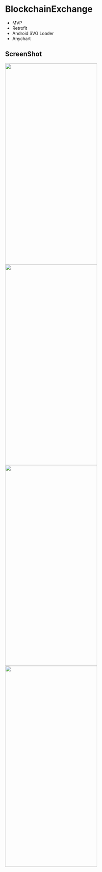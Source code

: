 # BlockchainExchange

* MVP
* Retrofit
* Android SVG Loader
* Anychart

## ScreenShot

<img src="https://user-images.githubusercontent.com/33349059/78512812-2f50df00-77b0-11ea-9d80-8e2a3d60bf30.jpg" width="300" height="650"> 
<img src="https://user-images.githubusercontent.com/33349059/78513134-30830b80-77b2-11ea-80d7-584e5e59d388.jpg" width="300" height="650"> 
<img src="https://user-images.githubusercontent.com/33349059/78513139-41338180-77b2-11ea-8988-6d9e35c94866.jpg" width="300" height="650"> 
<img src="https://user-images.githubusercontent.com/33349059/78513149-56a8ab80-77b2-11ea-86c6-74dcaade67ab.jpg" width="300" height="650"> 



